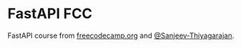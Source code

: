 # FastAPI FCC

FastAPI course from [freecodecamp.org](https://freecodecamp.org/) and [@Sanjeev-Thiyagarajan](https://github.com/Sanjeev-Thiyagarajan).

